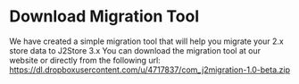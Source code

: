 # Download Migration Tool

We have created a simple migration tool that will help you migrate your 2.x store data to J2Store 3.x 
You can download the migration tool at our website or directly from the following url: 
https://dl.dropboxusercontent.com/u/4717837/com_j2migration-1.0-beta.zip